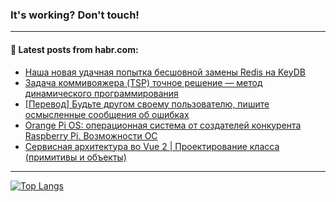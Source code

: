 ### It's working? Don't touch!

---
<!--
#### 🛠️ Technical stack:

![C++](https://img.shields.io/badge/C++-informational?logo=c%2B%2B&style=flat&logoColor=white&color=9C033A)
![Java](https://img.shields.io/badge/Java-informational?logo=java&style=flat&logoColor=white&color=007396)
![Kotlin](https://img.shields.io/badge/Kotlin-informational?logo=Kotlin&style=flat&logoColor=white&color=0095D5)
![JS](https://img.shields.io/badge/JS-informational?logo=javaScript&style=flat&logoColor=black&color=F7Df1E) <br>
![HTML5](https://img.shields.io/badge/HTML5-informational?logo=html5&style=flat&logoColor=white&color=E34F26)
![CSS3](https://img.shields.io/badge/CSS3-informational?logo=css3&style=flat&logoColor=white&color=157286)
![Sass](https://img.shields.io/badge/Saas-informational?logo=sass&style=flat&logoColor=white&color=hotpink)
![PHP](https://img.shields.io/badge/PHP-informational?logo=php&style=flat&logoColor=white&color=777BB4) <br>
![WebPAck](https://img.shields.io/badge/WebPack-informational?logo=webPack&style=flat&logoColor=white&color=FF6F00)
![Bootstrap](https://img.shields.io/badge/Bootstrap-informational?logo=Bootstrap&style=flat&logoColor=white&color=7952B3)
![MySQL](https://img.shields.io/badge/MySQL-informational?logo=MySQL&style=flat&logoColor=white&color=00f) <br>
![NodeJS](https://img.shields.io/badge/NodeJS-informational?logo=node.js&style=flat&logoColor=white&color=43853D)
![Spring](https://img.shields.io/badge/Spring-informational?logo=Spring&style=flat&logoColor=white&color=0A9EDC)
![Angular](https://img.shields.io/badge/Vue-informational?logo=vue.js&style=flat&logoColor=white&color=red)
![Git](https://img.shields.io/badge/Git-informational?logo=git&style=flat&logoColor=white&color=darkorange)

___
-->

#### 💬 Latest posts from habr.com:

<!-- BLOG-POST-LIST:START -->
- [Наша новая удачная попытка бесшовной замены Redis на KeyDB](https://habr.com/ru/post/700294/?utm_source=habrahabr&utm_medium=rss&utm_campaign=700294)
- [Задача коммивояжера &lpar;TSP&rpar; точное решение — метод динамического программирования](https://habr.com/ru/post/701458/?utm_source=habrahabr&utm_medium=rss&utm_campaign=701458)
- [[Перевод] Будьте другом своему пользователю, пишите осмысленные сообщения об ошибках](https://habr.com/ru/post/698498/?utm_source=habrahabr&utm_medium=rss&utm_campaign=698498)
- [Orange Pi OS: операционная система от создателей конкурента Raspberry Pi. Возможности ОС](https://habr.com/ru/post/701088/?utm_source=habrahabr&utm_medium=rss&utm_campaign=701088)
- [Сервисная архитектура во Vue 2 | Проектирование класса &lpar;примитивы и объекты&rpar;](https://habr.com/ru/post/700964/?utm_source=habrahabr&utm_medium=rss&utm_campaign=700964)
<!-- BLOG-POST-LIST:END -->

---

[![Top Langs](https://github-readme-stats.vercel.app/api/top-langs/?username=zloylis&layout=compact&hide_border=true&theme=dracula)](https://github.com/zloylis)
